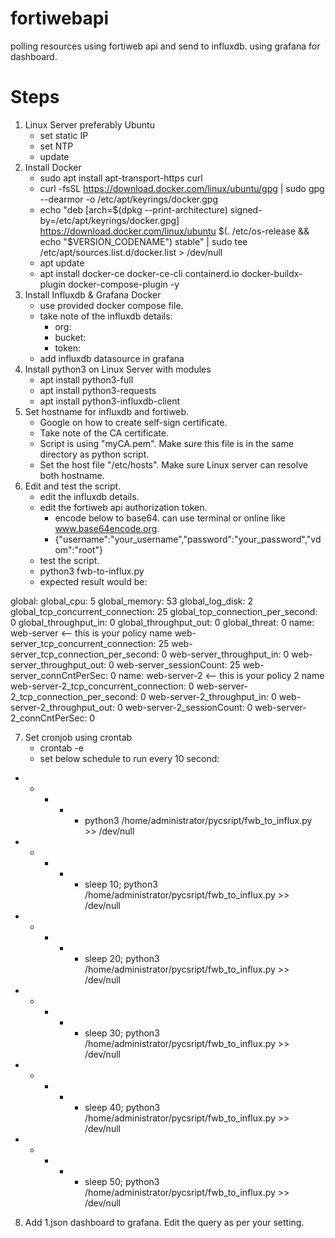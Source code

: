 # fortiwebapi
polling resources using fortiweb api and send to influxdb. using grafana for dashboard.

# Steps
1. Linux Server preferably Ubuntu
   - set static IP
   - set NTP
   - update
2. Install Docker
   - sudo apt install apt-transport-https curl
   - curl -fsSL https://download.docker.com/linux/ubuntu/gpg | sudo gpg --dearmor -o /etc/apt/keyrings/docker.gpg
   - echo "deb [arch=$(dpkg --print-architecture) signed-by=/etc/apt/keyrings/docker.gpg] https://download.docker.com/linux/ubuntu $(. /etc/os-release && echo "$VERSION_CODENAME") stable" | sudo tee /etc/apt/sources.list.d/docker.list > /dev/null
   - apt update
   - apt install docker-ce docker-ce-cli containerd.io docker-buildx-plugin docker-compose-plugin -y
3. Install Influxdb & Grafana Docker
   - use provided docker compose file.
   - take note of the influxdb details:
     - org:
     - bucket:
     - token:
   - add influxdb datasource in grafana
4. Install python3 on Linux Server with modules
   - apt install python3-full
   - apt install python3-requests
   - apt install python3-influxdb-client
5. Set hostname for influxdb and fortiweb.
   - Google on how to create self-sign certificate.
   - Take note of the CA certificate.
   - Script is using "myCA.pem". Make sure this file is in the same directory as python script.
   - Set the host file "/etc/hosts". Make sure Linux server can resolve both hostname.
6. Edit and test the script.
   - edit the influxdb details.
   - edit the fortiweb api authorization token.
     - encode below to base64. can use terminal or online like www.base64encode.org.
     - {"username":"your_username","password":"your_password","vdom":"root"}
   - test the script.
   - python3 fwb-to-influx.py
   - expected result would be:

global:
global_cpu: 5
global_memory: 53
global_log_disk: 2
global_tcp_concurrent_connection: 25
global_tcp_connection_per_second: 0
global_throughput_in: 0
global_throughput_out: 0
global_threat: 0
name: web-server <-- this is your policy name
web-server_tcp_concurrent_connection: 25
web-server_tcp_connection_per_second: 0
web-server_throughput_in: 0
web-server_throughput_out: 0
web-server_sessionCount: 25
web-server_connCntPerSec: 0
name: web-server-2 <-- this is your policy 2 name
web-server-2_tcp_concurrent_connection: 0
web-server-2_tcp_connection_per_second: 0
web-server-2_throughput_in: 0
web-server-2_throughput_out: 0
web-server-2_sessionCount: 0
web-server-2_connCntPerSec: 0

7. Set cronjob using crontab
   - crontab -e
   - set below schedule to run every 10 second:
* * * * * python3 /home/administrator/pycsript/fwb_to_influx.py >> /dev/null
* * * * * sleep 10; python3 /home/administrator/pycsript/fwb_to_influx.py >> /dev/null
* * * * * sleep 20; python3 /home/administrator/pycsript/fwb_to_influx.py >> /dev/null
* * * * * sleep 30; python3 /home/administrator/pycsript/fwb_to_influx.py >> /dev/null
* * * * * sleep 40; python3 /home/administrator/pycsript/fwb_to_influx.py >> /dev/null
* * * * * sleep 50; python3 /home/administrator/pycsript/fwb_to_influx.py >> /dev/null

8. Add 1.json dashboard to grafana. Edit the query as per your setting.

